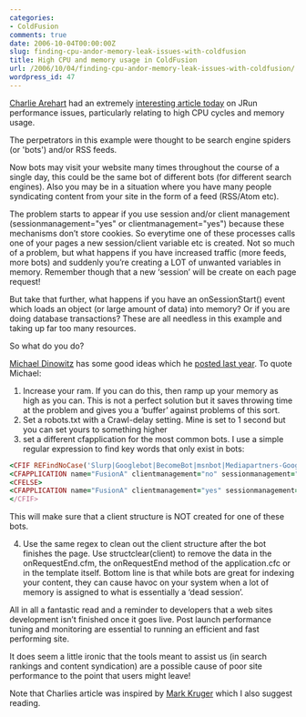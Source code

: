 ```yaml
---
categories:
- ColdFusion
comments: true
date: 2006-10-04T00:00:00Z
slug: finding-cpu-andor-memory-leak-issues-with-coldfusion
title: High CPU and memory usage in ColdFusion
url: /2006/10/04/finding-cpu-andor-memory-leak-issues-with-coldfusion/
wordpress_id: 47
---
```


[Charlie Arehart](http://carehart.org/blog/client) had an extremely [interesting article today](http://carehart.org/blog/client/index.cfm/2006/10/4/bots_and_spiders_and_poor_CF_performance) on JRun performance issues, particularly relating to high CPU cycles and memory usage.

The perpetrators in this example were thought to be search engine spiders (or 'bots') and/or RSS feeds.

Now bots may visit your website many times throughout the course of a single day, this could be the same bot of different bots (for different search engines). Also you may be in a situation where you have many people syndicating content from your site in the form of a feed (RSS/Atom etc).

The problem starts to appear if you use session and/or client management (sessionmanagement="yes" or clientmanagement="yes") because these mechanisms don’t store cookies. So everytime one of these processes calls one of your pages a new session/client variable etc is created. Not so much of a problem, but what happens if you have increased traffic (more feeds, more bots) and suddenly you’re creating a LOT of unwanted variables in memory. Remember though that a new ‘session’ will be create on each page request!

But take that further, what happens if you have an onSessionStart() event which loads an object (or large amount of data) into memory? Or if you are doing database transactions? These are all needless in this example and taking up far too many resources.

So what do you do?

[Michael Dinowitz](http://www.blogoffusion.com/) has some good ideas which he [posted last year](http://www.blogoffusion.com/index.cfm/2005/11/28/pseudomemory-leak). To quote Michael:

1. Increase your ram. If you can do this, then ramp up your memory as high as you can. This is not a perfect solution but it saves throwing time at the problem and gives you a ‘buffer’ against problems of this sort.
2. Set a robots.txt with a Crawl-delay setting. Mine is set to 1 second but you can set yours to something higher
3. set a different cfapplication for the most common bots. I use a simple regular expression to find key words that only exist in bots:
``` ruby
<CFIF REFindNoCase('Slurp|Googlebot|BecomeBot|msnbot|Mediapartners-Google|ZyBorg|RufusBot|EMonitor', cgi.http_user_agent)>
<CFAPPLICATION name="FusionA" clientmanagement="no" sessionmanagement="no" setclientcookies="no" setdomaincookies="no" clientstorage="Cookie">
<CFELSE>
<CFAPPLICATION name="FusionA" clientmanagement="yes" sessionmanagement="no" setclientcookies="yes" setdomaincookies="no" clientstorage="Cookie">
</CFIF>
```

This will make sure that a client structure is NOT created for one of these bots.

4. Use the same regex to clean out the client structure after the bot finishes the page. Use structclear(client) to remove the data in the onRequestEnd.cfm, the onRequestEnd method of the application.cfc or in the template itself.
Bottom line is that while bots are great for indexing your content, they can cause havoc on your system when a lot of memory is assigned to what is essentially a ‘dead session’.

All in all a fantastic read and a reminder to developers that a web sites development isn’t finished once it goes live. Post launch performance tuning and monitoring are essential to running an efficient and fast performing site.

It does seem a little ironic that the tools meant to assist us (in search rankings and content syndication) are a possible cause of poor site performance to the point that users might leave!

Note that Charlies article was inspired by [Mark Kruger](http://www.coldfusionmuse.com/index.cfm/2005/11/28/session.bots) which I also suggest reading.
